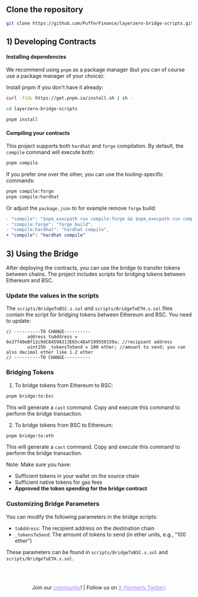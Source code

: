## Clone the repository
```bash
git clone https://github.com/PufferFinance/layerzero-bridge-scripts.git
```

## 1) Developing Contracts

#### Installing dependencies

We recommend using `pnpm` as a package manager (but you can of course use a package manager of your choice):

Install pnpm if you don't have it already:
```bash
curl -fsSL https://get.pnpm.io/install.sh | sh -
```

```bash
cd layerzero-bridge-scripts
```

```bash
pnpm install
```

#### Compiling your contracts

This project supports both `hardhat` and `forge` compilation. By default, the `compile` command will execute both:

```bash
pnpm compile
```

If you prefer one over the other, you can use the tooling-specific commands:

```bash
pnpm compile:forge
pnpm compile:hardhat
```

Or adjust the `package.json` to for example remove `forge` build:

```diff
- "compile": "$npm_execpath run compile:forge && $npm_execpath run compile:hardhat",
- "compile:forge": "forge build",
- "compile:hardhat": "hardhat compile",
+ "compile": "hardhat compile"
```

## 3) Using the Bridge

After deploying the contracts, you can use the bridge to transfer tokens between chains. The project includes scripts for bridging tokens between Ethereum and BSC.

### Update the values in the scripts

The `scripts/BridgeToBSC.s.sol` and `scripts/BridgeToETH.s.sol` files contain the script for bridging tokens between Ethereum and BSC.
You need to update:
```       
// ----------TO CHANGE----------
        address toAddress = 0x37f49eBf12c9dC8459A313E65c48aF199550159a; //recipient address
        uint256 _tokensToSend = 100 ether; //amount to send; you can also decimal ether like 1.2 ether
// ----------TO CHANGE----------
```

### Bridging Tokens

1. To bridge tokens from Ethereum to BSC:
```bash
pnpm bridge:to:bsc
```
This will generate a `cast` command. Copy and execute this command to perform the bridge transaction.

2. To bridge tokens from BSC to Ethereum:
```bash
pnpm bridge:to:eth
```
This will generate a `cast` command. Copy and execute this command to perform the bridge transaction.

Note: Make sure you have:
- Sufficient tokens in your wallet on the source chain
- Sufficient native tokens for gas fees
- **Approved the token spending for the bridge contract**

### Customizing Bridge Parameters

You can modify the following parameters in the bridge scripts:
- `toAddress`: The recipient address on the destination chain
- `_tokensToSend`: The amount of tokens to send (in ether units, e.g., "100 ether")

These parameters can be found in `scripts/BridgeToBSC.s.sol` and `scripts/BridgeToETH.s.sol`.

<br></br>

<p align="center">
  Join our <a href="https://layerzero.network/community" style="color: #a77dff">community</a>! | Follow us on <a href="https://x.com/LayerZero_Labs" style="color: #a77dff">X (formerly Twitter)</a>
</p>
